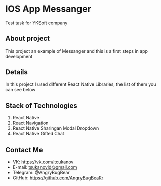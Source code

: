 # IOS App Messanger
Test task for YKSoft company
## About project
This project an example of Messanger and this is a first steps in app development
## Details
In this project I used different React Native Libraries, the list of them you can see below
## Stack of Technologies
1. React Native
2. React Navigation 
3. React Native Sharingan Modal Dropdown
4. React Native Gifted Chat
## Contact Me
* VK: https://vk.com/itcukanov
* E-mail: tsukanovid@gmail.com
* Telegram: @AngryBugBear
* GitHub: https://github.com/AngryBugBeaRr
